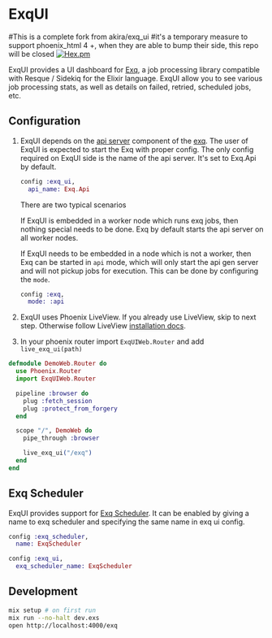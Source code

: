 # ExqUI
#This is a complete fork from akira/exq_ui
#it's a temporary measure to support phoenix_html 4 +, when they are able to bump their side, this repo will be closed 
[![Hex.pm](https://img.shields.io/hexpm/v/exq_ui.svg)](https://hex.pm/packages/exq_ui)

ExqUI provides a UI dashboard for [Exq](https://github.com/akira/exq), a job processing library
compatible with Resque / Sidekiq for the Elixir language. ExqUI allow
you to see various job processing stats, as well as details on failed,
retried, scheduled jobs, etc.

## Configuration

1. ExqUI depends on the [api server](https://hexdocs.pm/exq/Exq.Api.html#content) component of the [exq](https://github.com/akira/exq). The
   user of ExqUI is expected to start the Exq with proper config. The
   only config required on ExqUI side is the name of the api
   server. It's set to Exq.Api by default.

   ```elixir
   config :exq_ui,
     api_name: Exq.Api
   ```
   There are two typical scenarios

   If ExqUI is embedded in a worker node which runs exq jobs, then
   nothing special needs to be done. Exq by default starts the api
   server on all worker nodes.

   If ExqUI needs to be embedded in a node which is not a worker, then
   Exq can be started in `api` mode, which will only start the api
   gen server and will not pickup jobs for execution. This can be done
   by configuring the `mode`.

   ```elixir
   config :exq,
     mode: :api
   ```

1. ExqUI uses Phoenix LiveView. If you already use LiveView, skip to
next step. Otherwise follow LiveView [installation docs](https://hexdocs.pm/phoenix_live_view/installation.html).

1. In your phoenix router import `ExqUIWeb.Router` and add
`live_exq_ui(path)`

```elixir
defmodule DemoWeb.Router do
  use Phoenix.Router
  import ExqUIWeb.Router

  pipeline :browser do
    plug :fetch_session
    plug :protect_from_forgery
  end

  scope "/", DemoWeb do
    pipe_through :browser

    live_exq_ui("/exq")
  end
end
```

## Exq Scheduler

ExqUI provides support for [Exq Scheduler](https://github.com/activesphere/exq-scheduler). It can be enabled by
giving a name to exq scheduler and specifying the same name in exq ui config.

```elixir
config :exq_scheduler,
  name: ExqScheduler

config :exq_ui,
  exq_scheduler_name: ExqScheduler
```

## Development

```sh
mix setup # on first run
mix run --no-halt dev.exs
open http://localhost:4000/exq
```
